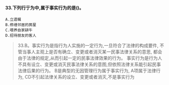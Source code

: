 #### 33.下列行亍为中,属于事实行为的是()。
    A.立遗嘱
    B.修缮邻居的房屋
    C.喂养自家耕牛
    D.招待朋友的客人
>   33.B。事实行为是指行为人实施的一定行为,一旦符合了法律的构成要件,
    不管当事人主观上是否有确立、变更或者消灭某一民事法律关系的意思,
    都会由于法律的规定,从而引起一定的民事法律效果的行为。
    事实行为是行为人不具有设立、变更或消灭民事法律关系的意图,但依照法律关系能引起民事法律后果的行为。
    B是典型的无因管理行为属于事实行为,
    A项属于法律行为,
    CD不引起法律关系的设立、变更或者消灭,不是事实行为
    
    



    